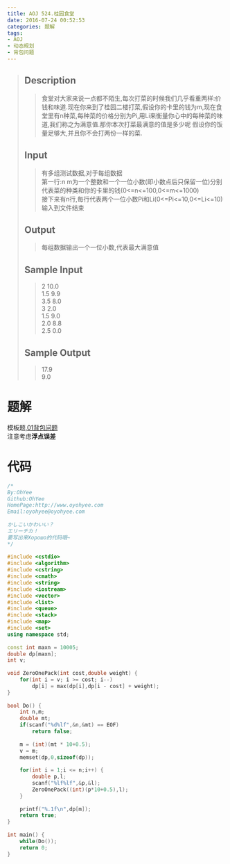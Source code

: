 ```yaml
---
title: AOJ 524.桂园食堂
date: 2016-07-24 00:52:53
categories: 题解
tags: 
- AOJ
- 动态规划
- 背包问题
---
```

> 
> ## Description  
>> 食堂对大家来说一点都不陌生,每次打菜的时候我们几乎看重两样:价钱和味道.现在你来到了桂园二楼打菜,假设你的卡里的钱为m,现在食堂里有n种菜,每种菜的价格分别为Pi,用Li来衡量你心中的每种菜的味道,我们称之为满意值.那你本次打菜最满意的值是多少呢 假设你的饭量足够大,并且你不会打两份一样的菜.  
>>   
>> <!--more-->  
> 
> ## Input  
>> 有多组测试数据,对于每组数据  
>> 第一行:n m为一个整数和一个一位小数(即小数点后只保留一位)分别代表菜的种类和你的卡里的钱(0<=n<=100,0<=m<=1000)  
>> 接下来有n行,每行代表两个一位小数Pi和Li(0<=Pi<=10,0<=Li<=10)  
>> 输入到文件结束  
>>   
> 
> ## Output  
>> 每组数据输出一个一位小数,代表最大满意值  
>>   
> 
> ## Sample Input  
>> 2 10.0  
>> 1.5 9.9  
>> 3.5 8.0  
>> 3 2.0  
>> 1.5 9.0  
>> 2.0 8.8  
>> 2.5 0.0  
>>   
> 
> ## Sample Output  
>> 17.9  
>> 9.0  

# 题解
模板题,[01背包问题](/post/Algorithm/Package_Problem.html#01背包问题)  
注意考虑**浮点误差**  

# 代码
```cpp 桂园食堂 https://github.com/OhYee/ACM.github.io/blob/master\AOJ\524.桂园食堂.cpp 代码备份
/*
By:OhYee
Github:OhYee
HomePage:http://www.oyohyee.com
Email:oyohyee@oyohyee.com
 
かしこいかわいい？
エリーチカ！
要写出来Хорошо的代码哦~
*/
 
#include <cstdio>
#include <algorithm>
#include <cstring>
#include <cmath>
#include <string>
#include <iostream>
#include <vector>
#include <list>
#include <queue>
#include <stack>
#include <map>
#include <set>
using namespace std;
 
const int maxn = 10005;
double dp[maxn];
int v;
 
void ZeroOnePack(int cost,double weight) {
    for(int i = v; i >= cost; i--)
        dp[i] = max(dp[i],dp[i - cost] + weight);
}
 
bool Do() {
    int n,m;
    double mt;
    if(scanf("%d%lf",&n,&mt) == EOF)
        return false;
 
    m = (int)(mt * 10+0.5);
    v = m;
    memset(dp,0,sizeof(dp));
 
    for(int i = 1;i <= n;i++) {
        double p,l;
        scanf("%lf%lf",&p,&l);
        ZeroOnePack((int)(p*10+0.5),l);
    }
 
    printf("%.1f\n",dp[m]);
    return true;
}
 
int main() {
    while(Do());
    return 0;
}
```